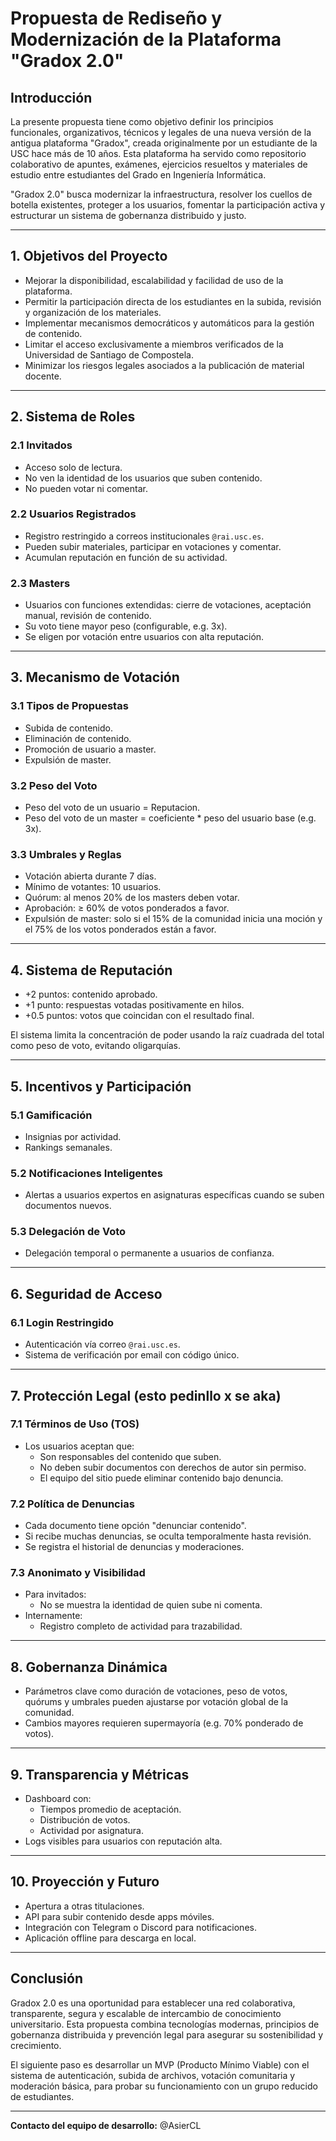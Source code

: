 # Propuesta de Rediseño y Modernización de la Plataforma "Gradox 2.0"

## Introducción

La presente propuesta tiene como objetivo definir los principios funcionales, organizativos, técnicos y legales de una nueva versión de la antigua plataforma "Gradox", creada originalmente por un estudiante de la USC hace más de 10 años. Esta plataforma ha servido como repositorio colaborativo de apuntes, exámenes, ejercicios resueltos y materiales de estudio entre estudiantes del Grado en Ingeniería Informática.

"Gradox 2.0" busca modernizar la infraestructura, resolver los cuellos de botella existentes, proteger a los usuarios, fomentar la participación activa y estructurar un sistema de gobernanza distribuido y justo.

---

## 1. Objetivos del Proyecto

- Mejorar la disponibilidad, escalabilidad y facilidad de uso de la plataforma.
- Permitir la participación directa de los estudiantes en la subida, revisión y organización de los materiales.
- Implementar mecanismos democráticos y automáticos para la gestión de contenido.
- Limitar el acceso exclusivamente a miembros verificados de la Universidad de Santiago de Compostela.
- Minimizar los riesgos legales asociados a la publicación de material docente.

---

## 2. Sistema de Roles

### 2.1 Invitados

- Acceso solo de lectura.
- No ven la identidad de los usuarios que suben contenido.
- No pueden votar ni comentar.

### 2.2 Usuarios Registrados

- Registro restringido a correos institucionales `@rai.usc.es`.
- Pueden subir materiales, participar en votaciones y comentar.
- Acumulan reputación en función de su actividad.

### 2.3 Masters

- Usuarios con funciones extendidas: cierre de votaciones, aceptación manual, revisión de contenido.
- Su voto tiene mayor peso (configurable, e.g. 3x).
- Se eligen por votación entre usuarios con alta reputación.

---

## 3. Mecanismo de Votación

### 3.1 Tipos de Propuestas

- Subida de contenido.
- Eliminación de contenido.
- Promoción de usuario a master.
- Expulsión de master.

### 3.2 Peso del Voto

- Peso del voto de un usuario = Reputacion.
- Peso del voto de un master = coeficiente * peso del usuario base (e.g. 3x).

### 3.3 Umbrales y Reglas

- Votación abierta durante 7 días.
- Mínimo de votantes: 10 usuarios.
- Quórum: al menos 20% de los masters deben votar.
- Aprobación: ≥ 60% de votos ponderados a favor.
- Expulsión de master: solo si el 15% de la comunidad inicia una moción y el 75% de los votos ponderados están a favor.

---

## 4. Sistema de Reputación

- +2 puntos: contenido aprobado.
- +1 punto: respuestas votadas positivamente en hilos.
- +0.5 puntos: votos que coincidan con el resultado final.

El sistema limita la concentración de poder usando la raíz cuadrada del total como peso de voto, evitando oligarquías.

---

## 5. Incentivos y Participación

### 5.1 Gamificación

- Insignias por actividad.
- Rankings semanales.

### 5.2 Notificaciones Inteligentes

- Alertas a usuarios expertos en asignaturas específicas cuando se suben documentos nuevos.

### 5.3 Delegación de Voto

- Delegación temporal o permanente a usuarios de confianza.

---

## 6. Seguridad de Acceso

### 6.1 Login Restringido

- Autenticación vía correo `@rai.usc.es`.
- Sistema de verificación por email con código único.

---

## 7. Protección Legal (esto pedinllo x se aka)

### 7.1 Términos de Uso (TOS)

- Los usuarios aceptan que:
    - Son responsables del contenido que suben.
    - No deben subir documentos con derechos de autor sin permiso.
    - El equipo del sitio puede eliminar contenido bajo denuncia.

### 7.2 Política de Denuncias

- Cada documento tiene opción "denunciar contenido".
- Si recibe muchas denuncias, se oculta temporalmente hasta revisión.
- Se registra el historial de denuncias y moderaciones.

### 7.3 Anonimato y Visibilidad

- Para invitados:
    - No se muestra la identidad de quien sube ni comenta.
- Internamente:
    - Registro completo de actividad para trazabilidad.


---

## 8. Gobernanza Dinámica

- Parámetros clave como duración de votaciones, peso de votos, quórums y umbrales pueden ajustarse por votación global de la comunidad.
- Cambios mayores requieren supermayoría (e.g. 70% ponderado de votos).

---

## 9. Transparencia y Métricas

- Dashboard con:
    - Tiempos promedio de aceptación.
    - Distribución de votos.
    - Actividad por asignatura.
- Logs visibles para usuarios con reputación alta.

---

## 10. Proyección y Futuro

- Apertura a otras titulaciones.
- API para subir contenido desde apps móviles.
- Integración con Telegram o Discord para notificaciones.
- Aplicación offline para descarga en local.

---

## Conclusión

Gradox 2.0 es una oportunidad para establecer una red colaborativa, transparente, segura y escalable de intercambio de conocimiento universitario. Esta propuesta combina tecnologías modernas, principios de gobernanza distribuida y prevención legal para asegurar su sostenibilidad y crecimiento.

El siguiente paso es desarrollar un MVP (Producto Mínimo Viable) con el sistema de autenticación, subida de archivos, votación comunitaria y moderación básica, para probar su funcionamiento con un grupo reducido de estudiantes.

---

**Contacto del equipo de desarrollo:** @AsierCL 